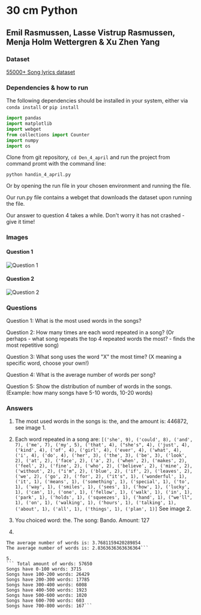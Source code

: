 # 30 cm Python

## Emil Rasmussen, Lasse Vistrup Rasmussen, Menja Holm Wettergren & Xu Zhen Yang

### Dataset

[55000+ Song lyrics dataset](https://github.com/KasperOnFire/ImpossibleTechnology/blob/master/Datasets/songdata.csv)

### Dependencies & how to run

The following dependencies should be installed in your system, either via `conda install` or `pip install`

```python
import pandas
import matplotlib
import webget
from collections import Counter
import numpy
import os
```

Clone from git repository, `cd Den_4_april` and run the project from command promt with the command line:

`python handin_4_april.py`

Or by opening the run file in your chosen environment and running the file.

Our run.py file contains a webget that downloads the dataset upon running the file. 

Our answer to question 4 takes a while. Don't worry it has not crashed - give it time!

### Images

#### Question 1

![Question 1](img/top5.png)

#### Question 2

![Question 2](img/repeated_words.png)



### Questions

Question 1: What is the most used words in the songs?

Question 2: How many times are each word repeated in a song? (Or perhaps - what song repeats the top 4 repeated words the most? - finds the most repetitive song)

Question 3: What song uses the word "X" the most time? (X meaning a specific word, choose your own!)

Question 4: What is the average number of words per song?

Question 5: Show the distribution of number of words in the songs. (Example: how many songs have 5-10 words, 10-20 words)

### Answers

1. The most used words in the songs is: the, and the amount is: 446872, see image 1.

2. Each word repeated in a song are: 
```[('she', 9), ('could', 8), ('and', 7), ('me', 7), ('my', 5), ('that', 4), ("she's", 4), ('just', 4), ('kind', 4), ('of', 4), ('girl', 4), ('ever', 4), ('what', 4), ('i', 4), ('do', 4), ('her', 3), ('the', 3), ('be', 3), ('look', 2), ('at', 2), ('face', 2), ('a', 2), ('when', 2), ('makes', 2), ('feel', 2), ('fine', 2), ('who', 2), ('believe', 2), ('mine', 2), ('without', 2), ("i'm", 2), ('blue', 2), ('if', 2), ('leaves', 2), ('we', 2), ('go', 2), ('for', 2), ("it's", 1), ('wonderful', 1), ('it', 1), ('means', 1), ('something', 1), ('special', 1), ('to', 1), ('way', 1), ('smiles', 1), ('sees', 1), ('how', 1), ('lucky', 1), ('can', 1), ('one', 1), ('fellow', 1), ('walk', 1), ('in', 1), ('park', 1), ('holds', 1), ('squeezes', 1), ('hand', 1), ("we'll", 1), ('on', 1), ('walking', 1), ('hours', 1), ('talking', 1), ('about', 1), ('all', 1), ('things', 1), ('plan', 1)]```
See image 2.

3. You choiced word: the. The song: Bando. Amount: 127

4. 
``` The average number of words is: 2.283582089552239
The average number of words is: 3.7681159420289854
The average number of words is: 2.8363636363636364```

5. 
``` Total amount of words: 57650
Songs have 0-100 words: 3715
Songs have 100-200 words: 26429
Songs have 200-300 words: 17785
Songs have 300-400 words: 6008
Songs have 400-500 words: 1923
Songs have 500-600 words: 1020
Songs have 600-700 words: 603
Songs have 700-800 words: 167```